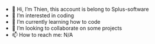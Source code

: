 - 👋 Hi, I’m Thien, this account is belong to Splus-software
- 👀 I’m interested in coding
- 🌱 I’m currently learning how to code
- 💞️ I’m looking to collaborate on some projects
- 📫 How to reach me: N/A

<!---
splus-thienpg/splus-thienpg is a ✨ special ✨ repository because its `README.md` (this file) appears on your GitHub profile.
You can click the Preview link to take a look at your changes.
--->

